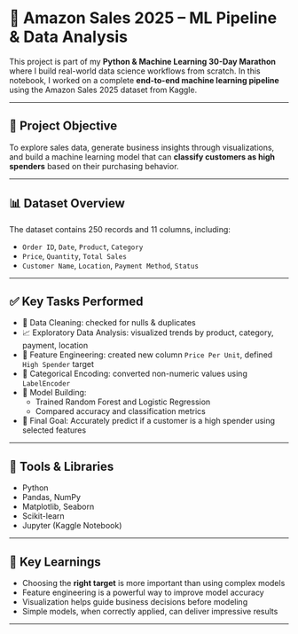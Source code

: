 # 🛒 Amazon Sales 2025 – ML Pipeline & Data Analysis

This project is part of my **Python & Machine Learning 30-Day Marathon** where I build real-world data science workflows from scratch. In this notebook, I worked on a complete **end-to-end machine learning pipeline** using the Amazon Sales 2025 dataset from Kaggle.

---

## 🎯 Project Objective

To explore sales data, generate business insights through visualizations, and build a machine learning model that can **classify customers as high spenders** based on their purchasing behavior.

---

## 📊 Dataset Overview

The dataset contains 250 records and 11 columns, including:
- `Order ID`, `Date`, `Product`, `Category`
- `Price`, `Quantity`, `Total Sales`
- `Customer Name`, `Location`, `Payment Method`, `Status`

---

## ✅ Key Tasks Performed

- 📌 Data Cleaning: checked for nulls & duplicates  
- 📈 Exploratory Data Analysis: visualized trends by product, category, payment, location  
- 🔧 Feature Engineering: created new column `Price Per Unit`, defined `High Spender` target  
- 🔄 Categorical Encoding: converted non-numeric values using `LabelEncoder`  
- 🧠 Model Building:
  - Trained Random Forest and Logistic Regression
  - Compared accuracy and classification metrics
- 🎯 Final Goal: Accurately predict if a customer is a high spender using selected features

---

## 🚀 Tools & Libraries

- Python  
- Pandas, NumPy  
- Matplotlib, Seaborn  
- Scikit-learn  
- Jupyter (Kaggle Notebook)

---

## 📌 Key Learnings

- Choosing the **right target** is more important than using complex models  
- Feature engineering is a powerful way to improve model accuracy  
- Visualization helps guide business decisions before modeling  
- Simple models, when correctly applied, can deliver impressive results

---

